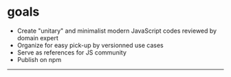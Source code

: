 # goals
* Create "unitary" and minimalist modern JavaScript codes reviewed by domain expert
* Organize for easy pick-up by versionned use cases
* Serve as references for JS community
* Publish on npm

___